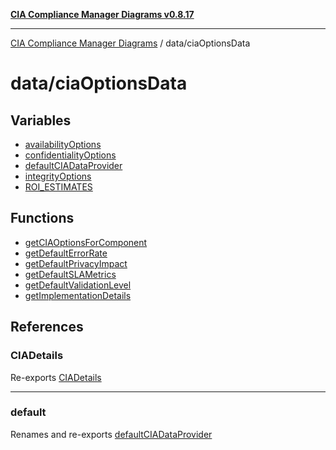 [**CIA Compliance Manager Diagrams v0.8.17**](../../README.md)

***

[CIA Compliance Manager Diagrams](../../modules.md) / data/ciaOptionsData

# data/ciaOptionsData

## Variables

- [availabilityOptions](variables/availabilityOptions.md)
- [confidentialityOptions](variables/confidentialityOptions.md)
- [defaultCIADataProvider](variables/defaultCIADataProvider.md)
- [integrityOptions](variables/integrityOptions.md)
- [ROI\_ESTIMATES](variables/ROI_ESTIMATES.md)

## Functions

- [getCIAOptionsForComponent](functions/getCIAOptionsForComponent.md)
- [getDefaultErrorRate](functions/getDefaultErrorRate.md)
- [getDefaultPrivacyImpact](functions/getDefaultPrivacyImpact.md)
- [getDefaultSLAMetrics](functions/getDefaultSLAMetrics.md)
- [getDefaultValidationLevel](functions/getDefaultValidationLevel.md)
- [getImplementationDetails](functions/getImplementationDetails.md)

## References

### CIADetails

Re-exports [CIADetails](../../types/interfaces/CIADetails.md)

***

### default

Renames and re-exports [defaultCIADataProvider](variables/defaultCIADataProvider.md)
